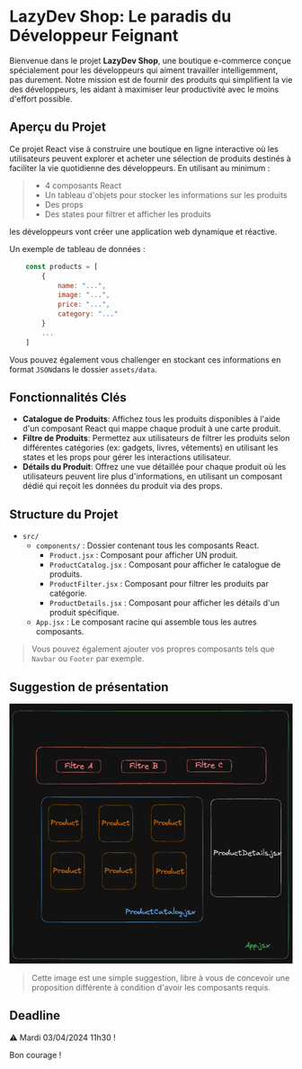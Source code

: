 # LazyDev Shop: Le paradis du Développeur Feignant

Bienvenue dans le projet **LazyDev Shop**, une boutique e-commerce conçue spécialement pour les développeurs qui aiment travailler intelligemment, pas durement. Notre mission est de fournir des produits qui simplifient la vie des développeurs, les aidant à maximiser leur productivité avec le moins d'effort possible.

## Aperçu du Projet

Ce projet React vise à construire une boutique en ligne interactive où les utilisateurs peuvent explorer et acheter une sélection de produits destinés à faciliter la vie quotidienne des développeurs. En utilisant au minimum :

> - 4 composants React
> - Un tableau d'objets pour stocker les informations sur les produits
> - Des props
> - Des states pour filtrer et afficher les produits

les développeurs vont créer une application web dynamique et réactive.

Un exemple de tableau de données :

```javascript
    const products = [
        {
            name: "...",
            image: "...",
            price: "...",
            category: "..."
        }
        ...
    ]
```

Vous pouvez également vous challenger en stockant ces informations en format `JSON`dans le dossier `assets/data`.

## Fonctionnalités Clés

- **Catalogue de Produits**: Affichez tous les produits disponibles à l'aide d'un composant React qui mappe chaque produit à une carte produit.
- **Filtre de Produits**: Permettez aux utilisateurs de filtrer les produits selon différentes catégories (ex: gadgets, livres, vêtements) en utilisant les states et les props pour gérer les interactions utilisateur.
- **Détails du Produit**: Offrez une vue détaillée pour chaque produit où les utilisateurs peuvent lire plus d'informations, en utilisant un composant dédié qui reçoit les données du produit via des props.

## Structure du Projet

- `src/`
  - `components/` : Dossier contenant tous les composants React.
    - `Product.jsx` : Composant pour afficher UN produit.
    - `ProductCatalog.jsx` : Composant pour afficher le catalogue de produits.
    - `ProductFilter.jsx` : Composant pour filtrer les produits par catégorie.
    - `ProductDetails.jsx` : Composant pour afficher les détails d'un produit spécifique.
  - `App.jsx` : Le composant racine qui assemble tous les autres composants.

> Vous pouvez également ajouter vos propres composants tels que `Navbar` ou `Footer` par exemple.

## Suggestion de présentation

![apercu](./src/assets/example.png)

> Cette image est une simple suggestion, libre à vous de concevoir une proposition différente à condition d'avoir les composants requis.

## Deadline

⚠️ Mardi 03/04/2024 11h30 !

Bon courage !
